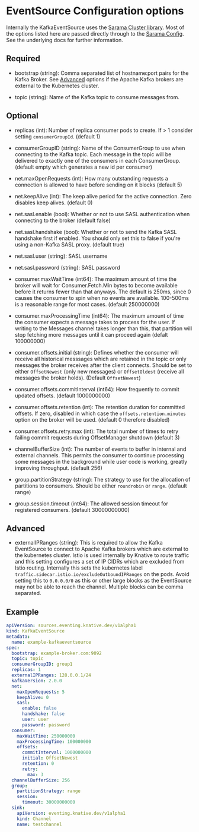 # EventSource Configuration options

Internally the KafkaEventSource uses the [Sarama Cluster library](https://github.com/bsm/sarama-cluster).
Most of the options listed here are passed directly through to the [Sarama Config](https://godoc.org/github.com/Shopify/sarama#Config).
See the underlying docs for further information.

## Required

* bootstrap (string): Comma separated list of hostname:port pairs for the Kafka Broker. See [Advanced](#advanced) options if the Apache Kafka brokers are external to the Kubernetes cluster.

* topic (string): Name of the Kafka topic to consume messages from.

## Optional

* replicas (int): Number of replica consumer pods to create. If > 1 consider setting `consumerGroupId`. (default 1)

* consumerGroupID (string): Name of the ConsumerGroup to use when connecting to the Kafka topic. Each message in the topic will be delivered to exactly one of the consumers in each ConsumerGroup. (default empty which generates a new id per consumer)

* net.maxOpenRequests (int): How many outstanding requests a connection is allowed to have before sending on it blocks (default 5)

* net.keepAlive (int): The keep alive period for the active connection. Zero disables keep alives. (default 0)

* net.sasl.enable (bool): Whether or not to use SASL authentication when connecting to the broker (default false)

* net.sasl.handshake (bool): Whether or not to send the Kafka SASL handshake first if enabled. You should only set this to false if you're using a non-Kafka SASL proxy. (default true)

* net.sasl.user (string): SASL username

* net.sasl.password (string): SASL password

* consumer.maxWaitTime (int64): The maximum amount of time the broker will wait for Consumer.Fetch.Min bytes to become available before it returns fewer than that anyways. The default is 250ms, since 0 causes the consumer to spin when no events are available. 100-500ms is a reasonable range for most cases. (default 250000000)

* consumer.maxProcessingTime (int64): The maximum amount of time the consumer expects a message takes to process for the user. If writing to the Messages channel takes longer than this, that partition will stop fetching more messages until it can proceed again (defalt 100000000)

* consumer.offsets.initial (string): Defines whether the consumer will receive all historical messsages which are retained in the topic or only messages the broker receives after the client connects. Should be set to either `OffsetNewest` (only new messages) or `OffsetOldest` (receive all messages the broker holds). (Default `OffsetNewest`)

* consumer.offsets.commitInterval (int64): How frequently to commit updated offsets. (default 1000000000)

* consumer.offsets.retention (int): The retention duration for committed offsets. If zero, disabled in which case the `offsets.retention.minutes` option on the broker will be used. (default 0 therefore disabled)

* consumer.offsets.retry.max (int): The total number of times to retry failing commit requests during OffsetManager shutdown (default 3)

* channelBufferSize (int): The number of events to buffer in internal and external channels. This permits the consumer to continue processing some messages in the background while user code is working, greatly improving throughput. (default  256)

* group.partitionStrategy (string): The strategy to use for the allocation of partitions to consumers. Should be either `roundrobin` or `range`. (default  range)

* group.session.timeout (int64): The allowed session timeout for registered consumers. (default 30000000000)

## Advanced

* externalIPRanges (string): This is required to allow the Kafka EventSource to connect to Apache Kafka brokers which are external to the kubernetes cluster. Istio is used internally by Knative to route traffic and this setting configures a set of IP CIDRs which are excluded from Istio routing. Internally this sets the kubernetes label `traffic.sidecar.istio.io/excludeOutboundIPRanges` on the pods. Avoid setting this to `0.0.0.0/0` as this or other large blocks as the EventSource may not be able to reach the channel. Multiple blocks can be comma separated.

## Example

```yaml
apiVersion: sources.eventing.knative.dev/v1alpha1
kind: KafkaEventSource
metadata:
  name: example-kafkaeventsource
spec:
  bootstrap: example-broker.com:9092
  topic: topic
  consumerGroupID: group1
  replicas: 1
  externalIPRanges: 128.0.0.1/24  
  kafkaVersion: 2.0.0
  net:
    maxOpenRequests: 5
    keepAlive: 0
    sasl:
      enable: false
      handshake: false
      user: user
      password: password
  consumer:
    maxWaitTime: 250000000
    maxProcessingTime: 100000000
    offsets:  
      commitInterval: 1000000000
      initial: OffsetNewest
      retention: 0
      retry:
        max: 3
  channelBufferSize: 256
  group:
    partitionStrategy: range  
    session:
      timeout: 30000000000
  sink:
    apiVersion: eventing.knative.dev/v1alpha1
    kind: Channel
    name: testchannel
```
